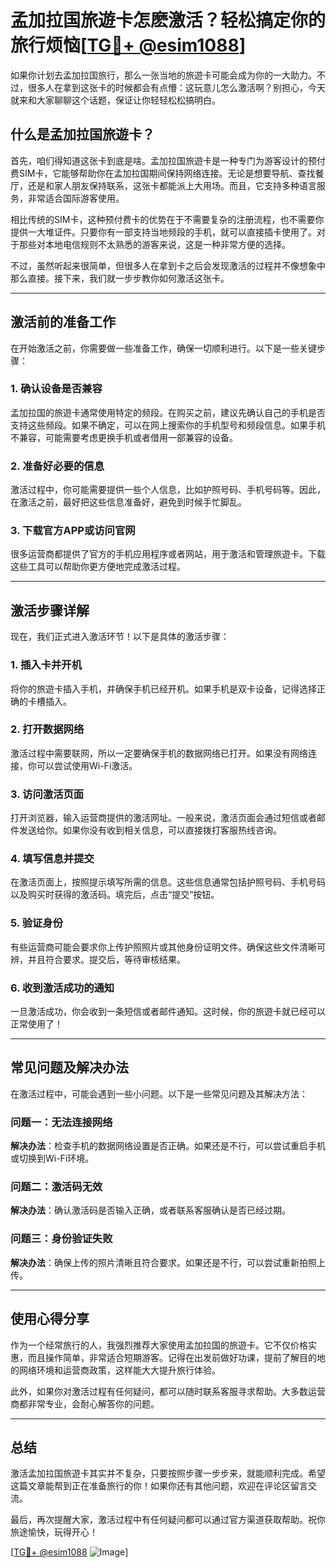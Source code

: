 # 孟加拉国旅遊卡怎麽激活？轻松搞定你的旅行烦恼[[TG💪+ @esim1088](https://t.me/s/esim1088)]

如果你计划去孟加拉国旅行，那么一张当地的旅遊卡可能会成为你的一大助力。不过，很多人在拿到这张卡的时候都会有点懵：这玩意儿怎么激活啊？别担心，今天就来和大家聊聊这个话题，保证让你轻轻松松搞明白。

## 什么是孟加拉国旅遊卡？

首先，咱们得知道这张卡到底是啥。孟加拉国旅遊卡是一种专门为游客设计的预付费SIM卡，它能够帮助你在孟加拉国期间保持网络连接。无论是想要导航、查找餐厅，还是和家人朋友保持联系，这张卡都能派上大用场。而且，它支持多种语言服务，非常适合国际游客使用。

相比传统的SIM卡，这种预付费卡的优势在于不需要复杂的注册流程，也不需要你提供一大堆证件。只要你有一部支持当地频段的手机，就可以直接插卡使用了。对于那些对本地电信规则不太熟悉的游客来说，这是一种非常方便的选择。

不过，虽然听起来很简单，但很多人在拿到卡之后会发现激活的过程并不像想象中那么直接。接下来，我们就一步步教你如何激活这张卡。

---

## 激活前的准备工作

在开始激活之前，你需要做一些准备工作，确保一切顺利进行。以下是一些关键步骤：

### 1. 确认设备是否兼容

孟加拉国的旅遊卡通常使用特定的频段。在购买之前，建议先确认自己的手机是否支持这些频段。如果不确定，可以在网上搜索你的手机型号和频段信息。如果手机不兼容，可能需要考虑更换手机或者借用一部兼容的设备。

### 2. 准备好必要的信息

激活过程中，你可能需要提供一些个人信息，比如护照号码、手机号码等。因此，在激活之前，最好把这些信息准备好，避免到时候手忙脚乱。

### 3. 下载官方APP或访问官网

很多运营商都提供了官方的手机应用程序或者网站，用于激活和管理旅遊卡。下载这些工具可以帮助你更方便地完成激活过程。

---

## 激活步骤详解

现在，我们正式进入激活环节！以下是具体的激活步骤：

### 1. 插入卡并开机

将你的旅遊卡插入手机，并确保手机已经开机。如果手机是双卡设备，记得选择正确的卡槽插入。

### 2. 打开数据网络

激活过程中需要联网，所以一定要确保手机的数据网络已打开。如果没有网络连接，你可以尝试使用Wi-Fi激活。

### 3. 访问激活页面

打开浏览器，输入运营商提供的激活网址。一般来说，激活页面会通过短信或者邮件发送给你。如果你没有收到相关信息，可以直接拨打客服热线咨询。

### 4. 填写信息并提交

在激活页面上，按照提示填写所需的信息。这些信息通常包括护照号码、手机号码以及购买时获得的激活码。填完后，点击“提交”按钮。

### 5. 验证身份

有些运营商可能会要求你上传护照照片或其他身份证明文件。确保这些文件清晰可辨，并且符合要求。提交后，等待审核结果。

### 6. 收到激活成功的通知

一旦激活成功，你会收到一条短信或者邮件通知。这时候，你的旅遊卡就已经可以正常使用了！

---

## 常见问题及解决办法

在激活过程中，可能会遇到一些小问题。以下是一些常见问题及其解决方法：

### 问题一：无法连接网络

**解决办法**：检查手机的数据网络设置是否正确。如果还是不行，可以尝试重启手机或切换到Wi-Fi环境。

### 问题二：激活码无效

**解决办法**：确认激活码是否输入正确，或者联系客服确认是否已经过期。

### 问题三：身份验证失败

**解决办法**：确保上传的照片清晰且符合要求。如果还是不行，可以尝试重新拍照上传。

---

## 使用心得分享

作为一个经常旅行的人，我强烈推荐大家使用孟加拉国的旅遊卡。它不仅价格实惠，而且操作简单，非常适合短期游客。记得在出发前做好功课，提前了解目的地的网络环境和运营商政策，这样能大大提升旅行体验。

此外，如果你对激活过程有任何疑问，都可以随时联系客服寻求帮助。大多数运营商都非常专业，会耐心解答你的问题。

---

## 总结

激活孟加拉国旅遊卡其实并不复杂，只要按照步骤一步步来，就能顺利完成。希望这篇文章能帮到正在准备旅行的你！如果你还有其他问题，欢迎在评论区留言交流。

最后，再次提醒大家，激活过程中有任何疑问都可以通过官方渠道获取帮助。祝你旅途愉快，玩得开心！

[[TG💪+ @esim1088](https://t.me/s/esim1088) ![Image](https://i.postimg.cc/4NQfJmqS/Snipaste-2025-05-13-00-14-12.png)]